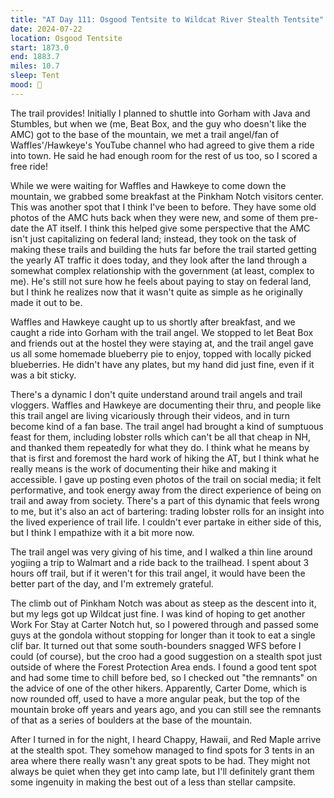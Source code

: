 ```yaml
---
title: "AT Day 111: Osgood Tentsite to Wildcat River Stealth Tentsite"
date: 2024-07-22
location: Osgood Tentsite
start: 1873.0
end: 1883.7
miles: 10.7
sleep: Tent
mood: 🙂
---
```


The trail provides! Initially I planned to shuttle into Gorham with Java and Stumbles, but when we (me, Beat Box, and the guy who doesn't like the AMC) got to the base of the mountain, we met a trail angel/fan of Waffles'/Hawkeye's YouTube channel who had agreed to give them a ride into town. He said he had enough room for the rest of us too, so I scored a free ride!

While we were waiting for Waffles and Hawkeye to come down the mountain, we grabbed some breakfast at the Pinkham Notch visitors center. This was another spot that I think I've been to before. They have some old photos of the AMC huts back when they were new, and some of them pre-date the AT itself. I think this helped give some perspective that the AMC isn't just capitalizing on federal land; instead, they took on the task of making these trails and building the huts far before the trail started getting the yearly AT traffic it does today, and they look after the land through a somewhat complex relationship with the government (at least, complex to me). He's still not sure how he feels about paying to stay on federal land, but I think he realizes now that it wasn't quite as simple as he originally made it out to be.

Waffles and Hawkeye caught up to us shortly after breakfast, and we caught a ride into Gorham with the trail angel. We stopped to let Beat Box and friends out at the hostel they were staying at, and the trail angel gave us all some homemade blueberry pie to enjoy, topped with locally picked blueberries. He didn't have any plates, but my hand did just fine, even if it was a bit sticky.

There's a dynamic I don't quite understand around trail angels and trail vloggers. Waffles and Hawkeye are documenting their thru, and people like this trail angel are living vicariously through their videos, and in turn become kind of a fan base. The trail angel had brought a kind of sumptuous feast for them, including lobster rolls which can't be all that cheap in NH, and thanked them repeatedly for what they do. I think what he means by that is first and foremost the hard work of hiking the AT, but I think what he really means is the work of documenting their hike and making it accessible. I gave up posting even photos of the trail on social media; it felt performative, and took energy away from the direct experience of being on trail and away from society. There's a part of this dynamic that feels wrong to me, but it's also an act of bartering: trading lobster rolls for an insight into the lived experience of trail life. I couldn't ever partake in either side of this, but I think I empathize with it a bit more now.

The trail angel was very giving of his time, and I walked a thin line around yogiing a trip to Walmart and a ride back to the trailhead. I spent about 3 hours off trail, but if it weren't for this trail angel, it would have been the better part of the day, and I'm extremely grateful.

The climb out of Pinkham Notch was about as steep as the descent into it, but my legs got up Wildcat just fine. I was kind of hoping to get another Work For Stay at Carter Notch hut, so I powered through and passed some guys at the gondola without stopping for longer than it took to eat a single clif bar. It turned out that some south-bounders snagged WFS before I could (of course), but the croo had a good suggestion on a stealth spot just outside of where the Forest Protection Area ends. I found a good tent spot and had some time to chill before bed, so I checked out "the remnants" on the advice of one of the other hikers. Apparently, Carter Dome, which is now rounded off, used to have a more angular peak, but the top of the mountain broke off years and years ago, and you can still see the remnants of that as a series of boulders at the base of the mountain.

After I turned in for the night, I heard Chappy, Hawaii, and Red Maple arrive at the stealth spot. They somehow managed to find spots for 3 tents in an area where there really wasn't any great spots to be had. They might not always be quiet when they get into camp late, but I'll definitely grant them some ingenuity in making the best out of a less than stellar campsite.
